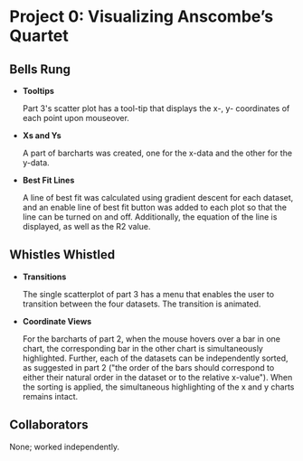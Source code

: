 # Project 0: Visualizing Anscombe’s Quartet

## Bells Rung
- **Tooltips**

  Part 3's scatter plot has a tool-tip that displays the x-, y- coordinates of each point upon mouseover.
  
- **Xs and Ys**

  A part of barcharts was created, one for the x-data and the other for the y-data. 
  
- **Best Fit Lines**

  A line of best fit was calculated using gradient descent for each dataset, and an enable line of best fit button was added to each plot so that the line can be turned on and off. Additionally, the equation of the line is displayed, as well as the R2 value.

## Whistles Whistled
- **Transitions**

  The single scatterplot of part 3 has a menu that enables the user to transition between the four datasets. The transition is animated. 

- **Coordinate Views**

  For the barcharts of part 2, when the mouse hovers over a bar in one chart, the corresponding bar in the other chart is simultaneously highlighted. Further, each of the datasets can be independently sorted, as suggested in part 2 ("the order of the bars should correspond to either their natural order in the dataset or to the relative x-value"). When the sorting is applied, the simultaneous highlighting of the x and y charts remains intact.

## Collaborators
  None; worked independently.
